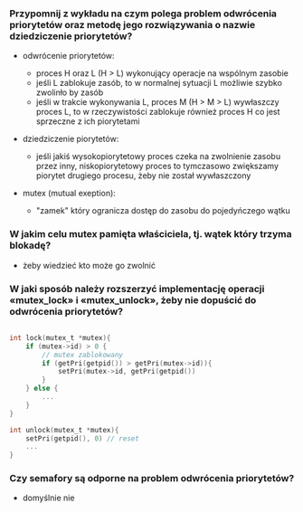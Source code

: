 ### Przypomnij z wykładu na czym polega problem odwrócenia priorytetów oraz metodę jego rozwiązywania o nazwie dziedziczenie priorytetów?


- odwrócenie priorytetów:
    - proces H oraz L (H > L) wykonujący operacje na wspólnym zasobie
    - jeśli L zablokuje zasób, to w normalnej sytuacji L możliwie szybko zwolinło by zasób
    - jeśli w trakcie wykonywania L, proces M (H > M > L) wywłaszczy proces L,
    to w rzeczywistości zablokuje również proces H co jest sprzeczne z ich piorytetami

- dziedziczenie piorytetów:
    - jeśli jakiś wysokopiorytetowy proces czeka na zwolnienie zasobu przez inny, niskopiorytetowy proces to tymczasowo zwiększamy piorytet drugiego procesu, żeby nie został wywłaszczony

- mutex (mutual exeption):
    - "zamek" który ogranicza dostęp do zasobu do pojedyńczego wątku

### W jakim celu mutex pamięta właściciela, tj. wątek który trzyma blokadę?

- żeby wiedzieć kto może go zwolnić

### W jaki sposób należy rozszerzyć implementację operacji «mutex_lock» i «mutex_unlock», żeby nie dopuścić do odwrócenia priorytetów?

```C

int lock(mutex_t *mutex){
    if (mutex->id) > 0 {
        // mutex zablokowany
        if (getPri(getpid()) > getPri(mutex->id)){
            setPri(mutex->id, getPri(getpid())
        }
    } else {
        ...
    }
}

int unlock(mutex_t *mutex){
    setPri(getpid(), 0) // reset
    ...
}
```
### Czy semafory są odporne na problem odwrócenia priorytetów?

- domyślnie nie 

